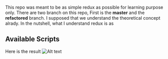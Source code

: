 This repo was meant to be as simple redux as possible for learning purpose only. There are two branch on this repo, First is the **master** and the **refactored** branch. I supposed that we understand the theoretical concept alrady.
In the nutshell, what I understand redux is as<br/>

## Available Scripts

Here is the result
![Alt text](https://github.com/remote-software-dev/basic-redux/blob/master/public/result.PNG)
